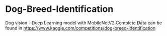 # Dog-Breed-Identification
Dog vision - Deep Learning model with MobileNetV2
Complete Data can be found in https://www.kaggle.com/competitions/dog-breed-identification
